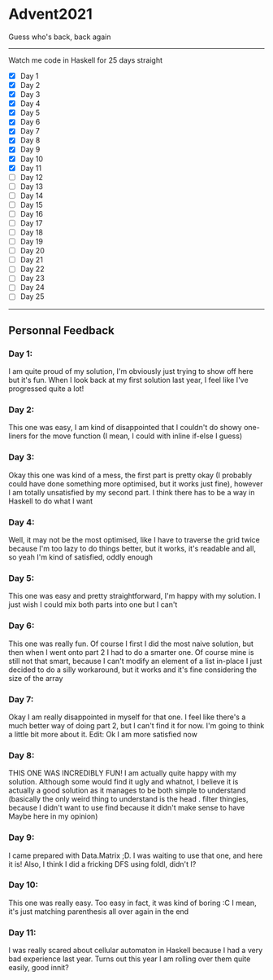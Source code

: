 # Advent2021
Guess who's back, back again

---

Watch me code in Haskell for 25 days straight

- [x] Day 1
- [x] Day 2
- [x] Day 3
- [x] Day 4
- [x] Day 5
- [x] Day 6
- [x] Day 7
- [x] Day 8
- [x] Day 9
- [x] Day 10
- [x] Day 11
- [ ] Day 12
- [ ] Day 13
- [ ] Day 14
- [ ] Day 15
- [ ] Day 16
- [ ] Day 17
- [ ] Day 18
- [ ] Day 19
- [ ] Day 20
- [ ] Day 21
- [ ] Day 22
- [ ] Day 23
- [ ] Day 24
- [ ] Day 25

---

## Personnal Feedback

### Day 1:
I am quite proud of my solution, I'm obviously just trying to show off here but it's fun. When I look back at my first solution last year, I feel like I've progressed quite a lot!

### Day 2:
This one was easy, I am kind of disappointed that I couldn't do showy one-liners for the move function (I mean, I could with inline if-else I guess)

### Day 3:
Okay this one was kind of a mess, the first part is pretty okay (I probably could have done something more optimised, but it works just fine), however I am totally unsatisfied by my second part. I think there has to be a way in Haskell to do what I want

### Day 4:
Well, it may not be the most optimised, like I have to traverse the grid twice because I'm too lazy to do things better, but it works, it's readable and all, so yeah I'm kind of satisfied, oddly enough

### Day 5:
This one was easy and pretty straightforward, I'm happy with my solution. I just wish I could mix both parts into one but I can't

### Day 6:
This one was really fun. Of course I first I did the most naive solution, but then when I went onto part 2 I had to do a smarter one. Of course mine is still not that smart, because I can't modify an element of a list in-place I just decided to do a silly workaround, but it works and it's fine considering the size of the array

### Day 7:
Okay I am really disappointed in myself for that one. I feel like there's a much better way of doing part 2, but I can't find it for now. I'm going to think a little bit more about it. Edit: Ok I am more satisfied now

### Day 8:
THIS ONE WAS INCREDIBLY FUN! I am actually quite happy with my solution. Although some would find it ugly and whatnot, I believe it is actually a good solution as it manages to be both simple to understand (basically the only weird thing to understand is the head . filter thingies, because I didn't want to use find because it didn't make sense to have Maybe here in my opinion)

### Day 9:
I came prepared with Data.Matrix ;D. I was waiting to use that one, and here it is! Also, I think I did a fricking DFS using foldl, didn't I?

### Day 10:
This one was really easy. Too easy in fact, it was kind of boring :C I mean, it's just matching parenthesis all over again in the end

### Day 11:
I was really scared about cellular automaton in Haskell because I had a very bad experience last year. Turns out this year I am rolling over them quite easily, good innit?
